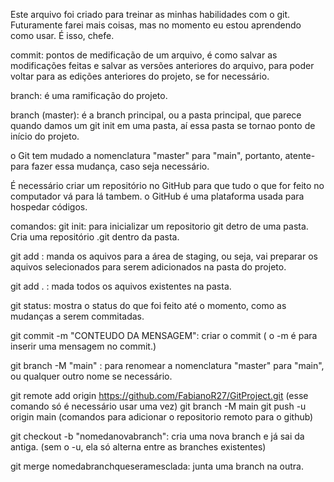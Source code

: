 Este arquivo foi criado para treinar as minhas habilidades com o git. Futuramente farei mais coisas, mas no momento eu estou aprendendo como usar. É isso, chefe.

commit: pontos de medificação de um arquivo, é como salvar as modificações feitas e salvar as versões anteriores do arquivo, para poder voltar para as edições anteriores do projeto, se for necessário.

branch: é uma ramificação do projeto.

branch (master): é a branch principal, ou a pasta principal, que parece quando damos um git init em uma pasta, aí essa pasta se tornao ponto de início do projeto.

o Git tem mudado a nomenclatura "master" para "main", portanto, atente- para fazer essa mudança, caso seja necessário.

É necessário criar um repositório no GitHub para que tudo o que for feito no computador vá para lá tambem. o GitHub é uma plataforma usada para hospedar códigos.

comandos:
git init: para inicializar um repositorio git detro de uma pasta. Cria uma repositório .git dentro da pasta.

git add <nome do arquivo>: manda os aquivos para a área de staging, ou seja, vai preparar os aquivos selecionados para serem adicionados na pasta do projeto.

git add . : mada todos os aquivos existentes na pasta.

git status: mostra o status do que foi feito até o momento, como as mudanças a serem commitadas.

git commit -m "CONTEUDO DA MENSAGEM": criar o commit ( o -m é para inserir uma mensagem no commit.)

git branch -M "main" : para renomear a nomenclatura "master" para "main", ou qualquer outro nome se necessário.

git remote add origin https://github.com/FabianoR27/GitProject.git (esse comando só é necessário usar uma vez)
git branch -M main
git push -u origin main
(comandos para adicionar o repositorio remoto para o github)

git checkout -b "nomedanovabranch": cria uma nova branch e já sai da antiga.
(sem o -u, ela só alterna entre as branches existentes)
 
git merge nomedabranchqueseramesclada: junta uma branch na outra.
 